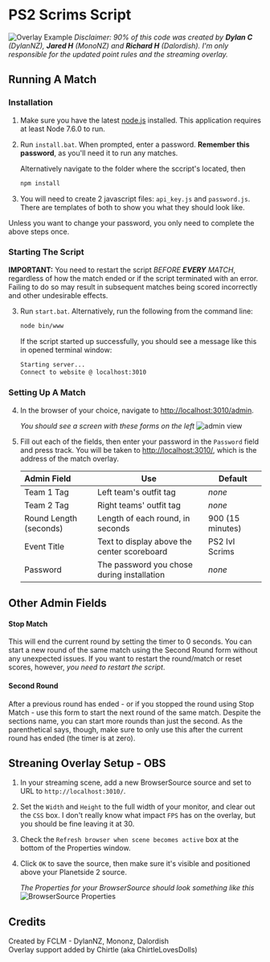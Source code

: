 # PS2 Scrims Script

![Overlay Example](https://i.imgur.com/qPJZbIN.png)
_Disclaimer: 90% of this code was created by **Dylan C** (DylanNZ), **Jared H** (MonoNZ) and **Richard H** (Dalordish). I'm only responsible for the updated point rules and the streaming overlay._

## Running A Match

### Installation

1. Make sure you have the latest [node.js](https://nodejs.org/en/) installed. This application requires at least Node 7.6.0 to run.

2. Run `install.bat`. When prompted, enter a password. **Remember this password**, as you'll need it to run any matches.

   Alternatively navigate to the folder where the sccript's located, then

   ```sh $
   npm install
   ```

3. You will need to create 2 javascript files: ``api_key.js`` and ``password.js``. There are templates of both to show you what they should look like.

Unless you want to change your password, you only need to complete the above steps once.

### Starting The Script

**IMPORTANT:** You need to restart the script *BEFORE **EVERY** MATCH*, regardless of how the match ended or if the script terminated with an error. Failing to do so may result in subsequent matches being scored incorrectly and other undesirable effects.

3. Run ``start.bat``. Alternatively, run the following from the command line: 

   ```sh $
   node bin/www
   ```

   If the script started up successfully, you should see a message like this in opened terminal window:

   ```sh $
   Starting server...
   Connect to website @ localhost:3010
   ```

### Setting Up A Match

4. In the browser of your choice, navigate to <http://localhost:3010/admin>.

   _You should see a screen with these forms on the left_ ![admin view](https://i.imgur.com/LwUQHlH.png)

5. Fill out each of the fields, then enter your password in the ``Password`` field and press track. You will be taken to <http://localhost:3010/>, which is the address of the match overlay.

   | Admin Field | Use     | Default   |
   |:------------|---------|-----------|
   |Team 1 Tag   | Left team's outfit tag  | *none* |
   |Team 2 Tag   | Right teams' outfit tag | *none* |
   |Round Length (seconds) | Length of each round, in seconds | 900 (15 minutes) |
   |Event Title  | Text to display above the center scoreboard | PS2 IvI Scrims |
   |Password     | The password you chose during installation | *none* |

## Other Admin Fields

#### Stop Match

 This will end the current round by setting the timer to 0 seconds. You can start a new round of the same match using the Second Round form without any unexpected issues. If you want to restart the round/match or reset scores, however, *you need to restart the script*.

#### Second Round

After a previous round has ended - or if you stopped the round using Stop Match - use this form to start the next round of the same match. Despite the sections name, you can start more rounds than just the second. As the parenthetical says, though, make sure to only use this after the current round has ended (the timer is at zero).

## Streaning Overlay Setup - OBS

1. In your streaming scene, add a new BrowserSource source and set to URL to ``http://localhost:3010/``.

2. Set the ``Width`` and ``Height`` to the full width of your monitor, and clear out the ``CSS`` box.
   I don't really know what impact ``FPS`` has on the overlay, but you should be fine leaving it at 30. 

3. Check the ``Refresh browser when scene becomes active`` box at the bottom of the Properties window.

4. Click ``OK`` to save the source, then make sure it's visible and positioned above your Planetside 2 source. 

   _The Properties for your BrowserSource should look something like this_ ![BrowserSource Properties](https://i.imgur.com/P9TFin3.png)


## Credits

Created by FCLM - DylanNZ, Mononz, Dalordish   
Overlay support added by Chirtle (aka ChirtleLovesDolls)

